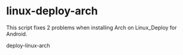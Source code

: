 # linux-deploy-arch
This script fixes 2 problems when installing Arch on Linux_Deploy for Android.

deploy-linux-arch
